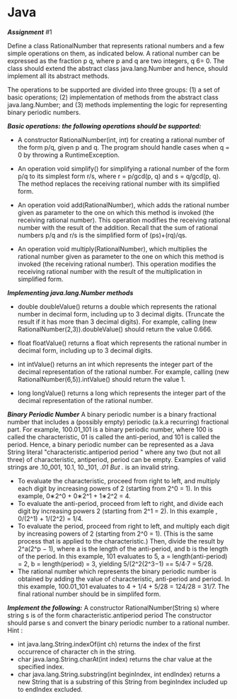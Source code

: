 # Java
***Assignment***
#1

Define a class RationalNumber that represents rational numbers and a few simple operations
on them, as indicated below. A rational number can be expressed as the fraction p
q, where p and q are two integers, q 6= 0. The class should extend the abstract class java.lang.Number
and hence, should implement all its abstract methods.

The operations to be supported are divided into three groups: 
(1) a set of basic operations; 
(2) implementation of methods from the abstract class java.lang.Number; and 
(3) methods implementing the logic for representing binary periodic numbers.

***Basic operations: the following operations should be supported:***
- A constructor RationalNumber(int, int) for creating a rational number of the form p/q, given p and q. The program should handle cases when q = 0 by throwing a RuntimeException.

- An operation void simplify() for simplifying a rational number of the form p/q to its simplest form r/s, where r = p/gcd(p, q) and s = q/gcd(p, q). The method replaces the receiving rational number with its simplified form.

- An operation void add(RationalNumber), which adds the rational number given as parameter to the one on which this method is invoked (the receiving rational number). This operation modifies the receiving rational number with the result of the addition. Recall that the sum of rational numbers p/q and r/s is the simplified form of (ps)+(rq)/qs.

- An operation void multiply(RationalNumber), which multiplies the rational number given as parameter to the one on which this method is invoked (the receiving
rational number). This operation modifies the receiving rational number with the
result of the multiplication in simplified form.

***Implementing java.lang.Number methods***
- double doubleValue() returns a double which represents the rational number in decimal form, including up to 3 decimal digits. (Truncate the result if it has more than 3 decimal digits). For example, calling (new RationalNumber(2,3)).doubleValue() should return the value 0.666.

- float floatValue() returns a float which represents the rational number in decimal form, including up to 3 decimal digits.

- int intValue() returns an int which represents the integer part of the decimal representation of the rational number. For example, calling (new RationalNumber(6,5)).intValue() should return the value 1.

- long longValue() returns a long which represents the integer part of the decimal
representation of the rational number.

***Binary Periodic Number***
A binary periodic number is a binary fractional number that includes a (possibly empty)
periodic (a.k.a recurring) fractional part. For example, 100.01_101 is a binary periodic
number, where 100 is called the characteristic, 01 is called the anti-period, and 101 is called
the period. Hence, a binary periodic number can be represented as a Java String literal
"characteristic.antiperiod period " where any two (but not all three) of characteristic,
antiperiod, period can be empty. Examples of valid strings are .10_001, 10.1, 10._101, ._01
But ._ is an invalid string.
- To evaluate the characteristic, proceed from right to left, and multiply each digit by
increasing powers of 2 (starting from 2^0 = 1). In this example, 0∗2^0 + 0∗2^1 + 1∗2^2 = 4.
- To evaluate the anti-period, proceed from left to right, and divide each digit by
increasing powers 2 (starting from 2^1 = 2). In this example , 0/(2^1) + 1/(2^2) = 1/4.
- To evaluate the period, proceed from right to left, and multiply each digit by increasing
powers of 2 (starting from 2^0 = 1). (This is the same process that is applied to the
characteristic.) Then, divide the result by 2^a(2^p − 1), where a is the length of the
anti-period, and b is the length of the period. In this example, 101 evaluates to 5,
a = length(anti-period) = 2, b = length(period) = 3, yielding 5/(2^2(2^3−1) == 5/4·7 = 5/28.
- The rational number which represents the binary periodic number is obtained by
adding the value of characteristic, anti-period and period. In this example, 100.01_101
evaluates to 4 + 1/4 + 5/28 = 124/28 = 31/7. The final rational number should be in simplifed form.

***Implement the following:***
A constructor RationalNumber(String s) where string s is of the form
characteristic.antiperiod period
The constructor should parse s and convert the binary periodic number to a rational number.
Hint :
- int java.lang.String.indexOf(int ch) returns the index of the first occurrence of
character ch in the string.
- char java.lang.String.charAt(int index) returns the char value at the specified
index.
- char java.lang.String.substring(int beginIndex, int endIndex) returns a new
String that is a substring of this String from beginIndex included up to endIndex
excluded.
